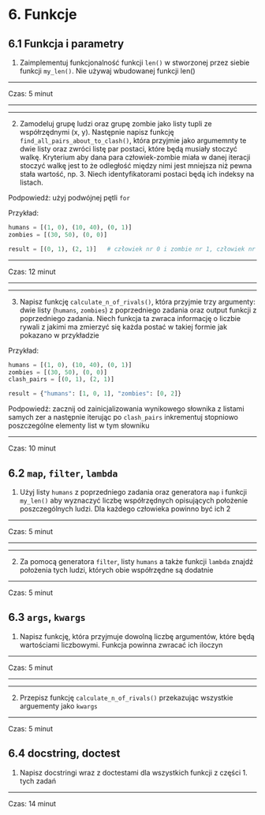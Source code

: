 # 6. Funkcje
## 6.1 Funkcja i parametry

1. Zaimplementuj funkcjonalność funkcji `len()` w stworzonej przez siebie funkcji `my_len()`. Nie używaj wbudowanej funkcji len()


---
Czas: 5 minut

---

---

2. Zamodeluj grupę ludzi oraz grupę zombie jako listy tupli ze współrzędnymi (x, y). Następnie napisz funkcję `find_all_pairs_about_to_clash()`, która przyjmie jako argumemnty te dwie listy oraz zwróci listę par postaci, które będą musiały stoczyć walkę. Kryterium aby dana para człowiek-zombie miała w danej iteracji stoczyć walkę jest to że odległość między nimi jest mniejsza niż pewna stała wartość, np. 3. Niech identyfikatorami postaci będą ich indeksy na listach.

Podpowiedź: użyj podwójnej pętli `for`

Przykład:
```python
humans = [(1, 0), (10, 40), (0, 1)]
zombies = [(30, 50), (0, 0)]

result = [(0, 1), (2, 1)]   # człowiek nr 0 i zombie nr 1, człowiek nr 2 i zombie nr 1
```

---
Czas: 12 minut

---

---
3. Napisz funkcję `calculate_n_of_rivals()`, która przyjmie trzy argumenty: dwie listy (`humans`, `zombies`) z poprzedniego zadania oraz output funkcji z poprzedniego zadania. Niech funkcja ta zwraca informację o liczbie rywali z jakimi ma zmierzyć się każda postać w takiej formie jak pokazano w przykładzie

Przykład:
```python
humans = [(1, 0), (10, 40), (0, 1)]
zombies = [(30, 50), (0, 0)]
clash_pairs = [(0, 1), (2, 1)]

result = {"humans": [1, 0, 1], "zombies": [0, 2]}
```

Podpowiedź: zacznij od zainicjalizowania wynikowego słownika z listami samych zer a następnie iterując po `clash_pairs` inkrementuj stopniowo poszczególne elementy list w tym słowniku

---
Czas: 10 minut

## 6.2 `map`, `filter`, `lambda`
1. Użyj listy `humans` z poprzedniego zadania oraz generatora `map` i funkcji `my_len()` aby wyznaczyć liczbę współrzędnych opisujących położenie poszczególnych ludzi. Dla każdego człowieka powinno być ich 2

---
Czas: 5 minut

---

---
2. Za pomocą generatora `filter`, listy `humans` a także funkcji `lambda` znajdź położenia tych ludzi, których obie współrzędne są dodatnie

---
Czas: 5 minut


## 6.3 `args`, `kwargs`
1. Napisz funkcję, która przyjmuje dowolną liczbę argumentów, które będą wartościami liczbowymi. Funkcja powinna zwracać ich iloczyn

---
Czas: 5 minut

---

---

2. Przepisz funkcję `calculate_n_of_rivals()` przekazując wszystkie arguementy jako `kwargs`

---
Czas: 5 minut


## 6.4 docstring, doctest
1. Napisz docstringi wraz z doctestami dla wszystkich funkcji z części 1. tych zadań

---
Czas: 14 minut